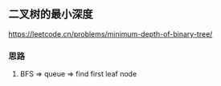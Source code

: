 ## 二叉树的最小深度

<https://leetcode.cn/problems/minimum-depth-of-binary-tree/>

### 思路

1. BFS => queue => find first leaf node 

